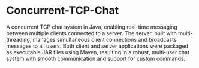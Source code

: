 # Concurrent-TCP-Chat


A concurrent TCP chat system in Java, enabling real-time
messaging between multiple clients connected to a server. The server, built with
multi-threading, manages simultaneous client connections and broadcasts messages
to all users. Both client and server applications were packaged as executable JAR
files using Maven, resulting in a robust, multi-user chat system with smooth
communication and support for custom commands.
